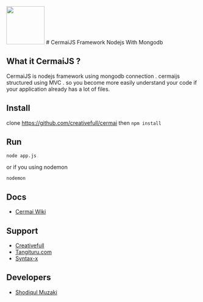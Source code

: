 <img src="http://tangituru.com/content/images/2016/03/cermaijs.png" width="100">
# CermaiJS
Framework Nodejs With Mongodb

## What it CermaiJS ?
CermaiJS is nodejs framework using mongodb connection . cermaijs structured using MVC . so you become more easily understand your code if your application already has a lot of files.

## Install
clone https://github.com/creativefull/cermai then <code>npm install</code>

## Run
<code>node app.js</code>

or if you using nodemon

<code>nodemon</code>

## Docs
* [Cermai Wiki](https://github.com/creativefull/cermai/wiki)

## Support
* [Creativefull](https://github.com/creativefull)
* [Tangituru.com](http://tangituru.com)
* [Syntax-x](http://syntax-x.blogspot.com)

## Developers
* [Shodiqul Muzaki](http://facebook.com/muzaksay)
